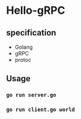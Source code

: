 # Hello-gRPC

## specification

- Golang
- gRPC
- protoc

## Usage

### `go run server.go`

### `go run client.go world`
